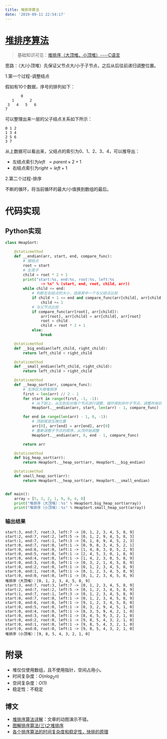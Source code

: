 ```yaml
---
title: 堆排序算法
date: '2019-09-11 22:54:17'
---
```


# [堆排序算法](https://www.cnblogs.com/lanhaicode/p/10546257.html)

> 基础知识可见：[堆排序（大顶堆、小顶堆）----C语言](https://www.cnblogs.com/lanhaicode/p/10546257.html)

思路：（大/小顶堆）先保证父节点大/小于子节点，之后从后往前递归调整位置。

1.第一个过程-调整结点

假如有10个数据，序号的排列如下：

```shell
       0
   1       2
 3   4   5   6
7
```

可以整理出来一层的父子结点关系如下所示：

```shell
0 1 2
1 3 4
2 5 6
3 7
```

从上数据可以看出来，父结点的索引为0、1、2、3、4，可以推导出：

 - 左结点索引为$left\ \ =parent × 2 + 1$
 - 右结点索引为$right=left+1$

2.第二个过程-排序

不断的循环，将当前循环的最大/小值换到数组的最后。

# 代码实现

## Python实现

```python
class HeapSort:

    @staticmethod
    def __endian(arr, start, end, compare_func):
        # 根结点
        root = start
        # 左孩子
        child = root * 2 + 1
        print("start:%s, end:%s, root:%s, left:%s
                -> %s" % (start, end, root, child, arr))
        while child <= end:
            # 判断左右结点的大小，选择其中一个与父结点比较
            if child + 1 <= end and compare_func(arr[child], arr[child + 1]):
                child += 1
            # 与父节点比较
            if compare_func(arr[root], arr[child]):
                arr[root], arr[child] = arr[child], arr[root]
                root = child
                child = root * 2 + 1
            else:
                break

    @staticmethod
    def __big_endian(left_child, right_child):
        return left_child < right_child

    @staticmethod
    def __small_endian(left_child, right_child):
        return left_child > right_child

    @staticmethod
    def __heap_sort(arr, compare_func):
        # 无序区大根堆排序
        first = len(arr) // 2 - 1
        for start in range(first, -1, -1):
            # 从下到上，从左到右对每个节点进行调整，循环得到非叶子节点，调整所有的节点
            HeapSort.__endian(arr, start, len(arr) - 1, compare_func)

        for end in range(len(arr) - 1, 0, -1):
            # 顶部尾部互换位置
            arr[0], arr[end] = arr[end], arr[0]
            # 重新调整子节点的顺序，从顶开始调整
            HeapSort.__endian(arr, 0, end - 1, compare_func)

        return arr

    @staticmethod
    def big_heap_sort(arr):
        return HeapSort.__heap_sort(arr, HeapSort.__big_endian)

    @staticmethod
    def small_heap_sort(arr):
        return HeapSort.__heap_sort(arr, HeapSort.__small_endian)


def main():
    array = [5, 3, 2, 1, 9, 8, 4, 0]
    print("堆排序（大顶堆）：%s" % HeapSort.big_heap_sort(array))
    print("堆排序（小顶堆）：%s" % HeapSort.small_heap_sort(array))
```

### 输出结果

```
start:3, end:7, root:3, left:7 -> [0, 1, 2, 3, 4, 5, 8, 9]
start:2, end:7, root:2, left:5 -> [0, 1, 2, 9, 4, 5, 8, 3]
start:1, end:7, root:1, left:3 -> [0, 1, 8, 9, 4, 5, 2, 3]
start:0, end:7, root:0, left:1 -> [0, 9, 8, 3, 4, 5, 2, 1]
start:0, end:6, root:0, left:1 -> [1, 4, 8, 3, 0, 5, 2, 9]
start:0, end:5, root:0, left:1 -> [2, 4, 5, 3, 0, 1, 8, 9]
start:0, end:4, root:0, left:1 -> [1, 4, 2, 3, 0, 5, 8, 9]
start:0, end:3, root:0, left:1 -> [0, 3, 2, 1, 4, 5, 8, 9]
start:0, end:2, root:0, left:1 -> [0, 1, 2, 3, 4, 5, 8, 9]
start:0, end:1, root:0, left:1 -> [0, 1, 2, 3, 4, 5, 8, 9]
start:0, end:0, root:0, left:1 -> [0, 1, 2, 3, 4, 5, 8, 9]
堆排序（大顶堆）：[0, 1, 2, 3, 4, 5, 8, 9]
start:3, end:7, root:3, left:7 -> [0, 1, 2, 3, 4, 5, 8, 9]
start:2, end:7, root:2, left:5 -> [0, 1, 2, 3, 4, 5, 8, 9]
start:1, end:7, root:1, left:3 -> [0, 1, 2, 3, 4, 5, 8, 9]
start:0, end:7, root:0, left:1 -> [0, 1, 2, 3, 4, 5, 8, 9]
start:0, end:6, root:0, left:1 -> [9, 1, 2, 3, 4, 5, 8, 0]
start:0, end:5, root:0, left:1 -> [8, 3, 2, 9, 4, 5, 1, 0]
start:0, end:4, root:0, left:1 -> [8, 3, 5, 9, 4, 2, 1, 0]
start:0, end:3, root:0, left:1 -> [8, 4, 5, 9, 3, 2, 1, 0]
start:0, end:2, root:0, left:1 -> [9, 8, 5, 4, 3, 2, 1, 0]
start:0, end:1, root:0, left:1 -> [9, 8, 5, 4, 3, 2, 1, 0]
start:0, end:0, root:0, left:1 -> [9, 8, 5, 4, 3, 2, 1, 0]
堆排序（小顶堆）：[9, 8, 5, 4, 3, 2, 1, 0]
```

# 附录

 - 堆仅仅使用数组，且不使用指针，空间占用小。
 - 时间复杂度：$O(nlog_2n)$
 - 空间复杂度：$O(1)$
 - 稳定性：不稳定

## 博文

 - [堆排序算法详解](https://blog.csdn.net/u011635492/article/details/83046477)：文章的动图演示不错。
 - [图解排序算法(三)之堆排序](https://www.cnblogs.com/chengxiao/p/6129630.html)
 - [各个排序算法的时间复杂度和稳定性，快排的原理](https://blog.csdn.net/shihuboke/article/details/79387523)